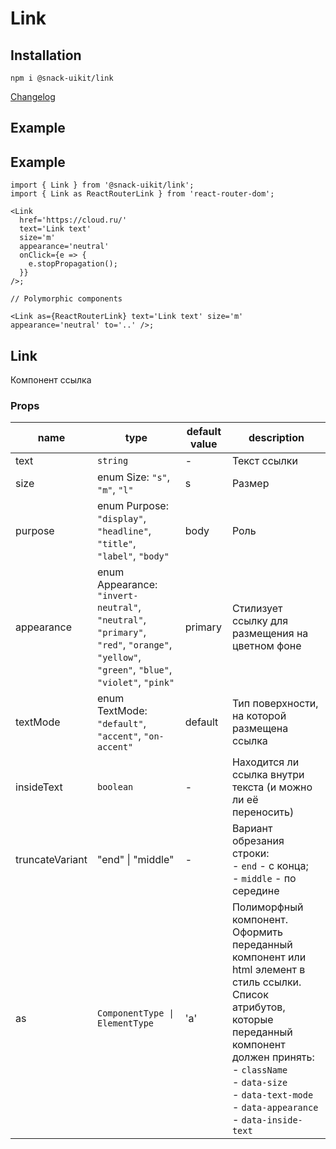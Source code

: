 # Link

## Installation

`npm i @snack-uikit/link`

[Changelog](./CHANGELOG.md)

## Example

## Example

```tsx
import { Link } from '@snack-uikit/link';
import { Link as ReactRouterLink } from 'react-router-dom';

<Link
  href='https://cloud.ru/'
  text='Link text'
  size='m'
  appearance='neutral'
  onClick={e => {
    e.stopPropagation();
  }}
/>;

// Polymorphic components

<Link as={ReactRouterLink} text='Link text' size='m' appearance='neutral' to='..' />;
```

[//]: DOCUMENTATION_SECTION_START
[//]: THIS_SECTION_IS_AUTOGENERATED_PLEASE_DONT_EDIT_IT
## Link
Компонент ссылка
### Props
| name | type | default value | description |
|------|------|---------------|-------------|
| text | `string` | - | Текст ссылки |
| size | enum Size: `"s"`, `"m"`, `"l"` | s | Размер |
| purpose | enum Purpose: `"display"`, `"headline"`, `"title"`, `"label"`, `"body"` | body | Роль |
| appearance | enum Appearance: `"invert-neutral"`, `"neutral"`, `"primary"`, `"red"`, `"orange"`, `"yellow"`, `"green"`, `"blue"`, `"violet"`, `"pink"` | primary | Стилизует ссылку для размещения на цветном фоне |
| textMode | enum TextMode: `"default"`, `"accent"`, `"on-accent"` | default | Тип поверхности, на которой размещена ссылка |
| insideText | `boolean` | - | Находится ли ссылка внутри текста (и можно ли её переносить) |
| truncateVariant | "end" \| "middle" | - | Вариант обрезания строки: <br> - `end` - с конца; <br> - `middle` - по середине |
| as | `ComponentType \| ElementType` | 'a' | Полиморфный компонент.  Оформить переданный компонент или html элемент в стиль ссылки.  Список атрибутов, которые переданный компонент должен принять: <br/> - `className` <br/> - `data-size` <br/> - `data-text-mode` <br/> - `data-appearance` <br/> - `data-inside-text` |


[//]: DOCUMENTATION_SECTION_END
